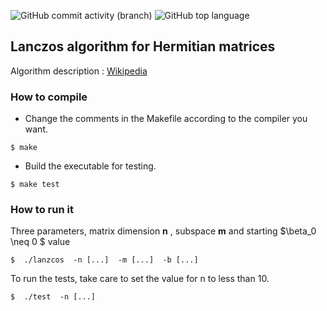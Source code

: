 ![GitHub commit activity (branch)](https://img.shields.io/github/commit-activity/t/AdRi1t/Lanczos?logo=github) ![GitHub top language](https://img.shields.io/github/languages/top/AdRi1t/Lanczos?logo=C&label=Language%20)

## Lanczos algorithm for Hermitian matrices
Algorithm description : [Wikipedia](https://en.wikipedia.org/wiki/Lanczos_algorithm)

### How to compile

- Change the comments in the Makefile according to the compiler you want.
```
$ make
```
- Build the executable for testing.
```
$ make test
```

### How to run it
Three parameters, matrix dimension **n** , subspace **m** and starting $\beta_0 \neq 0 $ value
```
$  ./lanzcos  -n [...]  -m [...]  -b [...]
```
To run the tests, take care to set the value for n to less than 10.
```
$  ./test  -n [...]
```
